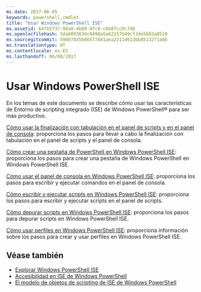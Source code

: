 ```yaml
---
ms.date: 2017-06-05
keywords: powershell,cmdlet
title: "Usar Windows PowerShell ISE"
ms.assetid: 64fb5f37-90a8-4b89-9fc8-c6b8fcc0c7d0
ms.openlocfilehash: 5da609363dc0498a5a62157b49cf3de5683a8510
ms.sourcegitcommit: 598b7835046577841aea2211d613bb8513271a8b
ms.translationtype: HT
ms.contentlocale: es-ES
ms.lasthandoff: 06/08/2017
---
```

# <a name="using-the-windows-powershell-ise"></a>Usar Windows PowerShell ISE
En los temas de este documento se describe cómo usar las características de Entorno de scripting integrado (ISE) de Windows PowerShell® para ser más productivo.

[Cómo usar la finalización con tabulación en el panel de scripts y en el panel de consola](How-to-Use-Tab-Completion-in-the-Script-Pane-and-Console-Pane.md): proporciona los pasos para llevar a cabo la finalización con tabulación en el panel de scripts y el panel de consola.

[Cómo crear una pestaña de PowerShell en Windows PowerShell ISE](How-to-Create-a-PowerShell-Tab-in-Windows-PowerShell-ISE.md): proporciona los pasos para crear una pestaña de Windows PowerShell en Windows PowerShell ISE.

[Cómo usar el panel de consola en Windows PowerShell ISE](How-to-Use-the-Console-Pane-in-the-Windows-PowerShell-ISE.md): proporciona los pasos para escribir y ejecutar comandos en el panel de consola.

[Cómo escribir y ejecutar scripts en Windows PowerShell ISE](How-to-Write-and-Run-Scripts-in-the-Windows-PowerShell-ISE.md): proporciona los pasos para escribir y ejecutar scripts en el panel de scripts.

[Cómo depurar scripts en Windows PowerShell ISE](How-to-Debug-Scripts-in-Windows-PowerShell-ISE.md): proporciona los pasos para depurar scripts en Windows PowerShell ISE.

[Cómo usar perfiles en Windows PowerShell ISE](How-to-Use-Profiles-in-Windows-PowerShell-ISE.md): proporciona información sobre los pasos para crear y usar perfiles en Windows PowerShell ISE.

## <a name="see-also"></a>Véase también
- [Explorar Windows PowerShell ISE](../../getting-started/fundamental/Exploring-the-Windows-PowerShell-ISE.md)
- [Accesibilidad en ISE de Windows PowerShell](../../setup/Accessibility-in-Windows-PowerShell-ISE.md)
- [El modelo de objetos de scripting de ISE de Windows PowerShell](https://technet.microsoft.com/en-us/library/69b047d0-da79-413e-b948-8e45d05d1f85)

